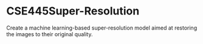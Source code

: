 # CSE445Super-Resolution
Create a machine learning-based super-resolution model aimed at restoring the images to their original quality.
